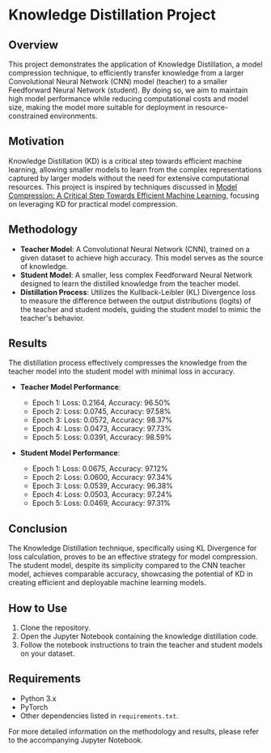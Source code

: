 # Knowledge Distillation Project

## Overview
This project demonstrates the application of Knowledge Distillation, a model compression technique, to efficiently transfer knowledge from a larger Convolutional Neural Network (CNN) model (teacher) to a smaller Feedforward Neural Network (student). By doing so, we aim to maintain high model performance while reducing computational costs and model size, making the model more suitable for deployment in resource-constrained environments.

## Motivation
Knowledge Distillation (KD) is a critical step towards efficient machine learning, allowing smaller models to learn from the complex representations captured by larger models without the need for extensive computational resources. This project is inspired by techniques discussed in [Model Compression: A Critical Step Towards Efficient Machine Learning](https://www.dailydoseofds.com/model-compression-a-critical-step-towards-efficient-machine-learning/), focusing on leveraging KD for practical model compression.

## Methodology
- **Teacher Model**: A Convolutional Neural Network (CNN), trained on a given dataset to achieve high accuracy. This model serves as the source of knowledge.
- **Student Model**: A smaller, less complex Feedforward Neural Network designed to learn the distilled knowledge from the teacher model.
- **Distillation Process**: Utilizes the Kullback-Leibler (KL) Divergence loss to measure the difference between the output distributions (logits) of the teacher and student models, guiding the student model to mimic the teacher's behavior.

## Results
The distillation process effectively compresses the knowledge from the teacher model into the student model with minimal loss in accuracy.

- **Teacher Model Performance**:
  - Epoch 1: Loss: 0.2164, Accuracy: 96.50%
  - Epoch 2: Loss: 0.0745, Accuracy: 97.58%
  - Epoch 3: Loss: 0.0572, Accuracy: 98.37%
  - Epoch 4: Loss: 0.0473, Accuracy: 97.73%
  - Epoch 5: Loss: 0.0391, Accuracy: 98.59%

- **Student Model Performance**:
  - Epoch 1: Loss: 0.0675, Accuracy: 97.12%
  - Epoch 2: Loss: 0.0600, Accuracy: 97.34%
  - Epoch 3: Loss: 0.0539, Accuracy: 96.38%
  - Epoch 4: Loss: 0.0503, Accuracy: 97.24%
  - Epoch 5: Loss: 0.0469, Accuracy: 97.31%

## Conclusion
The Knowledge Distillation technique, specifically using KL Divergence for loss calculation, proves to be an effective strategy for model compression. The student model, despite its simplicity compared to the CNN teacher model, achieves comparable accuracy, showcasing the potential of KD in creating efficient and deployable machine learning models.

## How to Use
1. Clone the repository.
2. Open the Jupyter Notebook containing the knowledge distillation code.
3. Follow the notebook instructions to train the teacher and student models on your dataset.

## Requirements
- Python 3.x
- PyTorch
- Other dependencies listed in `requirements.txt`.

For more detailed information on the methodology and results, please refer to the accompanying Jupyter Notebook.

